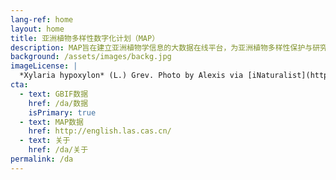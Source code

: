 ```yaml
---
lang-ref: home
layout: home
title: 亚洲植物多样性数字化计划（MAP）
description: MAP旨在建立亚洲植物学信息的大数据在线平台，为亚洲植物多样性保护与研究提供综合性基础信息和跨学科数据挖掘环境。
background: /assets/images/backg.jpg
imageLicense: |
  *Xylaria hypoxylon* (L.) Grev. Photo by Alexis via [iNaturalist](https://www.gbif.org/occurrence/2542961803)
cta:
  - text: GBIF数据
    href: /da/数据
    isPrimary: true
  - text: MAP数据
    href: http://english.las.cas.cn/  
  - text: 关于
    href: /da/关于
permalink: /da
---
```

